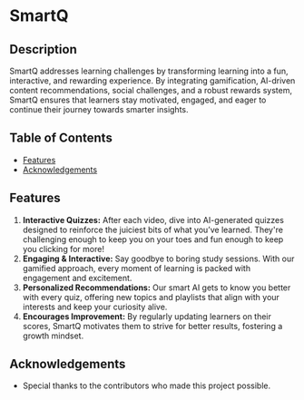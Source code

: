 # SmartQ

## Description
SmartQ addresses learning challenges by transforming learning into a fun, interactive, and rewarding experience. By integrating gamification, AI-driven content recommendations, social challenges, and a robust rewards system, SmartQ ensures that learners stay motivated, engaged, and eager to continue their journey towards smarter insights.
## Table of Contents
- [Features](#features)
- [Acknowledgements](#acknowledgements)

## Features
1. <b>Interactive Quizzes:</b> After each video, dive into AI-generated quizzes designed to reinforce the juiciest bits of what you’ve learned. They're challenging enough to keep you on your toes and fun enough to keep you clicking for more!
2. <b>Engaging & Interactive:</b> Say goodbye to boring study sessions. With our gamified approach, every moment of learning is packed with engagement and excitement.
3. <b>Personalized Recommendations:</b> Our smart AI gets to know you better with every quiz, offering new topics and playlists that align with your interests and keep your curiosity alive.
4. <b>Encourages Improvement:</b> By regularly updating learners on their scores, SmartQ motivates them to strive for better results, fostering a growth mindset.

## Acknowledgements
- Special thanks to the contributors who made this project possible.

